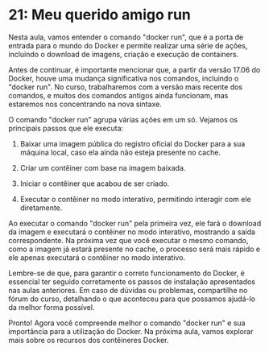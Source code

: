 # 21: Meu querido amigo run

Nesta aula, vamos entender o comando "docker run", que é a porta de entrada para o mundo do Docker e permite realizar uma série de ações, incluindo o download de imagens, criação e execução de containers.

Antes de continuar, é importante mencionar que, a partir da versão 17.06 do Docker, houve uma mudança significativa nos comandos, incluindo o "docker run". No curso, trabalharemos com a versão mais recente dos comandos, e muitos dos comandos antigos ainda funcionam, mas estaremos nos concentrando na nova sintaxe.

O comando "docker run" agrupa várias ações em um só. Vejamos os principais passos que ele executa:

1. Baixar uma imagem pública do registro oficial do Docker para a sua máquina local, caso ela ainda não esteja presente no cache.

2. Criar um contêiner com base na imagem baixada.

3. Iniciar o contêiner que acabou de ser criado.

4. Executar o contêiner no modo interativo, permitindo interagir com ele diretamente.

Ao executar o comando "docker run" pela primeira vez, ele fará o download da imagem e executará o contêiner no modo interativo, mostrando a saída correspondente. Na próxima vez que você executar o mesmo comando, como a imagem já estará presente no cache, o processo será mais rápido e ele apenas executará o contêiner no modo interativo.

Lembre-se de que, para garantir o correto funcionamento do Docker, é essencial ter seguido corretamente os passos de instalação apresentados nas aulas anteriores. Em caso de dúvidas ou problemas, compartilhe no fórum do curso, detalhando o que aconteceu para que possamos ajudá-lo da melhor forma possível.

Pronto! Agora você compreende melhor o comando "docker run" e sua importância para a utilização do Docker. Na próxima aula, vamos explorar mais sobre os recursos dos contêineres Docker.

